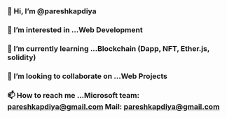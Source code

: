 ### 👋 Hi, I’m @pareshkapdiya
### 👀 I’m interested in ...Web Development
### 🌱 I’m currently learning ...Blockchain (Dapp, NFT, Ether.js, solidity)
### 💞️ I’m looking to collaborate on ...Web Projects
### 📫 How to reach me ...Microsoft team: pareshkapdiya@gmail.com Mail: pareshkapdiya@gmail.com

<!--
**pareshkapdiya/pareshkapdiya** is a ✨ _special_ ✨ repository because its `README.md` (this file) appears on your GitHub profile.

Here are some ideas to get you started:

- 🔭 I’m currently working on ...
- 🌱 I’m currently learning ...
- 👯 I’m looking to collaborate on ...
- 🤔 I’m looking for help with ...
- 💬 Ask me about ...
- 📫 How to reach me: ...
- 😄 Pronouns: ...
- ⚡ Fun fact: ...
-->
